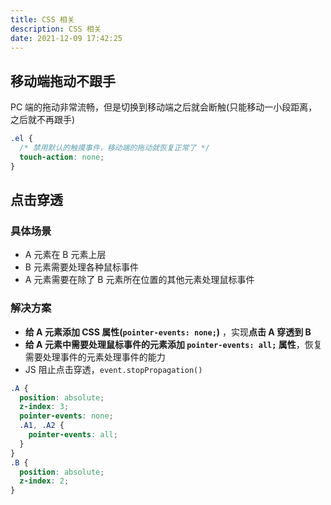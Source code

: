 ```yaml
---
title: CSS 相关
description: CSS 相关
date: 2021-12-09 17:42:25
---
```



## 移动端拖动不跟手

PC 端的拖动非常流畅，但是切换到移动端之后就会断触(只能移动一小段距离，之后就不再跟手)


```css
.el {
  /* 禁用默认的触摸事件，移动端的拖动就恢复正常了 */
  touch-action: none;
}
```

## 点击穿透

### 具体场景

- A 元素在 B 元素上层
- B 元素需要处理各种鼠标事件
- A 元素需要在除了 B 元素所在位置的其他元素处理鼠标事件

### 解决方案

- **给 A 元素添加 CSS 属性(`pointer-events: none;`)** ，实现**点击 A 穿透到 B**
- **给 A 元素中需要处理鼠标事件的元素添加 `pointer-events: all;` 属性**，恢复需要处理事件的元素处理事件的能力
- JS 阻止点击穿透，`event.stopPropagation()`

```scss
.A {
  position: absolute;
  z-index: 3;
  pointer-events: none;
  .A1, .A2 {
    pointer-events: all;
  }
}
.B {
  position: absolute;
  z-index: 2;
}
```

